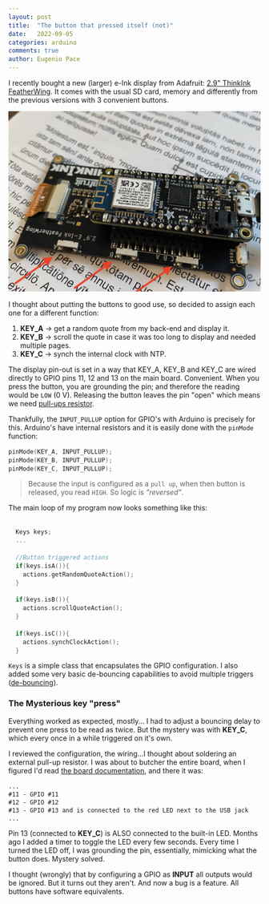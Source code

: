 ```yaml
---
layout: post
title:  "The button that pressed itself (not)"
date:   2022-09-05
categories: arduino
comments: true
author: Eugenio Pace
---
```


I recently bought a new (larger) e-Ink display from Adafruit: [2.9" ThinkInk FeatherWing](https://www.adafruit.com/product/4777). It comes with the usual SD card, memory and differently from the previous versions with 3 convenient buttons.

![](/media/thinkink.jpg)

I thought about putting the buttons to good use, so decided to assign each one for a different function:

1. **KEY_A** -> get a random quote from my back-end and display it.
2. **KEY_B** -> scroll the quote in case it was too long to display and needed multiple pages.
3. **KEY_C** -> synch the internal clock with NTP.

The display pin-out is set in a way that KEY_A, KEY_B and KEY_C are wired directly to GPIO pins 11, 12 and 13 on the main board. Convenient. When you press the button, you are grounding the pin; and therefore the reading would be `LOW` (0 V). Releasing the button leaves the pin "open" which means we need [pull-ups resistor](https://en.wikipedia.org/wiki/Pull-up_resistor).

Thankfully, the `INPUT_PULLUP` option for GPIO's with Arduino is precisely for this. Arduino's have internal resistors and it is easily done with the `pinMode` function:

```c++
pinMode(KEY_A, INPUT_PULLUP);
pinMode(KEY_B, INPUT_PULLUP);
pinMode(KEY_C, INPUT_PULLUP);
```

> Because the input is configured as a `pull up`, when then button is released, you read `HIGH`.  So logic is _"reversed"_.

The main loop of my program now looks something like this:

```c++

  Keys keys;
  ...

  //Button triggered actions
  if(keys.isA()){
    actions.getRandomQuoteAction();  
  }

  if(keys.isB()){
    actions.scrollQuoteAction();  
  }

  if(keys.isC()){
    actions.synchClockAction();
  }
```

`Keys` is a simple class that encapsulates the GPIO configuration. I also added some very basic de-bouncing capabilities to avoid multiple triggers ([de-bouncing](https://www.maximintegrated.com/en/glossary/definitions.mvp/term/debounce/gpk/82)). 

### The Mysterious key "press"

Everything worked as expected, mostly... I had to adjust a bouncing delay to prevent one press to be read as twice. But the mystery was with **KEY_C**, which every once in a while triggered on it's own.

I reviewed the configuration, the wiring...I thought about soldering an external pull-up resistor. I was about to butcher the entire board, when I figured I'd read [the board documentation](https://learn.adafruit.com/adafruit-feather-m0-wifi-atwinc1500/pinouts), and there it was:


```
...
#11 - GPIO #11
#12 - GPIO #12
#13 - GPIO #13 and is connected to the red LED next to the USB jack
...
```

Pin 13 (connected to **KEY_C**) is ALSO connected to the built-in LED. Months ago I added a timer to toggle the LED every few seconds. Every time I turned the LED off, I was grounding the pin, essentially, mimicking what the button does. Mystery solved. 

I thought (wrongly) that by configuring a GPIO as **INPUT** all outputs would be ignored. But it turns out they aren't. And now a bug is a feature. All buttons have software equivalents.
